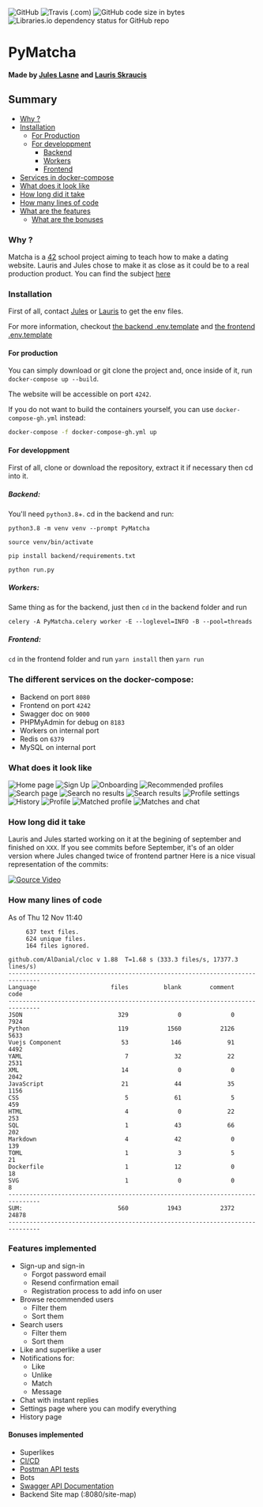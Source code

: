 ![GitHub](https://img.shields.io/github/license/seluj78/pymatcha?style=for-the-badge) ![Travis (.com)](https://img.shields.io/travis/com/seluj78/pymatcha/dev?label=builds%20and%20tests&style=for-the-badge) ![GitHub code size in bytes](https://img.shields.io/github/languages/code-size/seluj78/pymatcha?style=for-the-badge) ![Libraries.io dependency status for GitHub repo](https://img.shields.io/librariesio/github/seluj78/pymatcha?style=for-the-badge)
# PyMatcha
#### Made by [Jules Lasne](https://github.com/seluj78) and [Lauris Skraucis](https://github.com/suppalarry) 

## Summary
 - [Why ?](#why)
 - [Installation](#installation)
   - [For Production](#for-production)
   - [For developpment](#for-developpment)
      - [Backend](#backend)
      - [Workers](#workers)
      - [Frontend](#frontend)
 - [Services in docker-compose](#the-different-services-on-the-docker-compose)
 - [What does it look like](#what-does-it-look-like)
 - [How long did it take](#how-long-did-it-take)
 - [How many lines of code](#how-many-lines-of-code)
 - [What are the features](#features-implemented)
    - [What are the bonuses](#bonuses-implemented)

### Why ?
Matcha is a [42](https://42.fr) school project aiming to teach how to make a dating website. Lauris and Jules chose to make it as close as it could be to a real production product.
You can find the subject [here](https://github.com/Seluj78/PyMatcha/blob/dev/subject.pdf)

### Installation

First of all, contact [Jules](https://github.com/seluj78) or [Lauris](https://github.com/supalarry) to get the env files.

For more information, checkout [the backend .env.template](https://github.com/Seluj78/PyMatcha/blob/dev/.env.template) and [the frontend .env.template](https://github.com/Seluj78/PyMatcha/blob/dev/frontend/.env.template)

#### For production
You can simply download or git clone the project and, once inside of it, run `docker-compose up --build`.

The website will be accessible on port `4242`.

If you do not want to build the containers yourself, you can use `docker-compose-gh.yml` instead:

```bash
docker-compose -f docker-compose-gh.yml up
```

#### For developpment
First of all, clone or download the repository, extract it if necessary then cd into it.

##### Backend:
You'll need `python3.8`+. cd in the backend and run:
```shell
python3.8 -m venv venv --prompt PyMatcha
```
```shell
source venv/bin/activate
```
```shell
pip install backend/requirements.txt
```
```shell
python run.py
```

##### Workers:
Same thing as for the backend, just then `cd` in the backend folder and run
```shell
celery -A PyMatcha.celery worker -E --loglevel=INFO -B --pool=threads
```

##### Frontend:
`cd` in the frontend folder and run `yarn install` then `yarn run`

### The different services on the docker-compose:

 - Backend on port `8080`
 - Frontend on port `4242`
 - Swagger doc on `9000`
 - PHPMyAdmin for debug on `8183`
 - Workers on internal port
 - Redis on `6379`
 - MySQL on internal port

### What does it look like
![Home page](https://i.imgur.com/fS5QMl2.jpeg)
![Sign Up](https://i.imgur.com/YuHHG6D.png)
![Onboarding](https://i.imgur.com/iOQQRKQ.png)
![Recommended profiles](https://github.com/seluj78/PyMatcha/blob/dev/screenshots/recommended_profiles.jpg?raw=true)
![Search page](https://github.com/seluj78/PyMatcha/blob/dev/screenshots/search_page.png?raw=true)
![Search no results](https://github.com/seluj78/PyMatcha/blob/dev/screenshots/search_no_results.png?raw=true)
![Search results](https://github.com/seluj78/PyMatcha/blob/dev/screenshots/search_results.jpg?raw=true)
![Profile settings](https://github.com/seluj78/PyMatcha/blob/dev/screenshots/profile_settings.png?raw=true)
![History](https://github.com/seluj78/PyMatcha/blob/dev/screenshots/history.jpg?raw=true)
![Profile](https://github.com/seluj78/PyMatcha/blob/dev/screenshots/unmatched_profile.png?raw=true)
![Matched profile](https://github.com/seluj78/PyMatcha/blob/dev/screenshots/matched_profile.jpg?raw=true)
![Matches and chat](https://i.imgur.com/bofiix9.png)

### How long did it take
Lauris and Jules started working on it at the begining of september and finished on `XXX`.
If you see commits before September, it's of an older version where Jules changed twice of frontend partner
Here is a nice visual representation of the commits:

[![Gource Video](https://img.youtube.com/vi/wi6zGENXwdo/0.jpg)](https://youtu.be/wi6zGENXwdo)

### How many lines of code
As of Thu 12 Nov 11:40
```
     637 text files.
     624 unique files.                                          
     164 files ignored.

github.com/AlDanial/cloc v 1.88  T=1.68 s (333.3 files/s, 17377.3 lines/s)
-------------------------------------------------------------------------------
Language                     files          blank        comment           code
-------------------------------------------------------------------------------
JSON                           329              0              0           7924
Python                         119           1560           2126           5633
Vuejs Component                 53            146             91           4492
YAML                             7             32             22           2531
XML                             14              0              0           2042
JavaScript                      21             44             35           1156
CSS                              5             61              5            459
HTML                             4              0             22            253
SQL                              1             43             66            202
Markdown                         4             42              0            139
TOML                             1              3              5             21
Dockerfile                       1             12              0             18
SVG                              1              0              0              8
-------------------------------------------------------------------------------
SUM:                           560           1943           2372          24878
-------------------------------------------------------------------------------
```

### Features implemented
 - Sign-up and sign-in
    - Forgot password email
    - Resend confirmation email
    - Registration process to add info on user
 - Browse recommended users
    - Filter them
    - Sort them
 - Search users
    - Filter them
    - Sort them
 - Like and superlike a user
 - Notifications for:
    - Like
    - Unlike
    - Match
    - Message
  - Chat with instant replies
  - Settings page where you can modify everything
  - History page 

#### Bonuses implemented
 - Superlikes
 - [CI/CD](https://github.com/Seluj78/PyMatcha/blob/dev/.travis.yml)
 - [Postman API tests](https://github.com/Seluj78/PyMatcha/blob/dev/PyMatchaV2.postman_collection.json)
 - Bots
 - [Swagger API Documentation](https://github.com/Seluj78/PyMatcha/blob/dev/backend/schemas/swagger.yaml)
 - Backend Site map (:8080/site-map)
